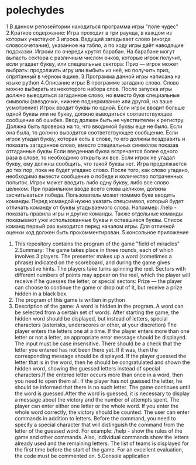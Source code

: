 # polechydes
1.В данном репозейтории находиться программа игры "поле чудес" 
2.Краткое содержание:
Игра проходит в три раунда, в каждом из которых участвуют 3 игрока. Ведущий загадывает слово (иногда словосочетание), указанное на табло, а по ходу игры даёт наводящие подсказки. Игроки по очереди крутят барабан. На барабане могут выпасть сектора с различным числом очков, которые игрок получит, если угадает букву, или специальные сектора:
Приз — игрок может выбрать: продолжить игру или выбыть из неё, но получить приз, спрятанный в чёрном ящике.
3.Программа данной игры написана на языке python 
4.Описание игры: 
В программе загадано слово. Слово можно выбирать из некоторого набора слов. После запуска игры должно выводиться загаданное слово, но вместо букв специальные символы (звездочки, нижнее подчеркивание или другой, на ваше усмотрение) Игрок вводит буквы по одной. Если игрок вводит больше одной буквы или не букву, должно выводиться соответствующее сообщение об ошибке. Ввод должен быть не чувствителен к регистру. Должна быть проверка на то, что вводимой буквы еще не было. Если она была, то должно выводится соответствующее сообщение. Если игрок угадал букву, которая есть в слове, то его должны поздравить и показать загаданное слово, вместо специальных символов показав отгаданные буквы.Если введенная буква встречается более одного раза в слове, то необходимо открыть их все. Если игрок не угадал букву, ему должны сообщить, что такой буквы нет. Игра продолжается до тех пор, пока не будет угадано слово. После того, как слово угадано, необходимо вывести сообщение о победе и количество потраченных попыток. Игрок может вводить либо одну букву, либо все слово целиком. При правильном вводе всего слова целиком, должна засчитываться победа. Пользователь может помимо букв вводить команды. Перед командой нужно указать спецсимвол, который будет отличать команду от буквы угадываемого слова. Например: /help - показать правила игры и другие команды. Также отдельные команды показывают уже использованные буквы и оставшиеся буквы. Список команд первый раз выводится перед началом игры. Для отличной оценки код должен быть прокомментирован. 
5.консольное приложение
1. This repository contains the program of the game "field of miracles" 
2.Summary:
The game takes place in three rounds, each of which involves 3 players. The presenter makes up a word (sometimes a phrase) indicated on the scoreboard, and during the game gives suggestive hints. The players take turns spinning the reel. Sectors with different numbers of points may appear on the reel, which the player will receive if he guesses the letter, or special sectors:
Prize — the player can choose to continue the game or drop out of it, but receive a prize hidden in a black box.
3. The program of this game is written in python 
4. Description of the game: 
A word is hidden in the program. A word can be selected from a certain set of words. After starting the game, the hidden word should be displayed, but instead of letters, special characters (asterisks, underscores or other, at your discretion) The player enters the letters one at a time. If the player enters more than one letter or not a letter, an appropriate error message should be displayed. The input must be case insensitive. There should be a check that the letter you entered has not been there yet. If it was, then the corresponding message should be displayed. If the player guessed the letter that is in the word, then he should be congratulated and shown the hidden word, showing the guessed letters instead of special characters.If the entered letter occurs more than once in a word, then you need to open them all. If the player has not guessed the letter, he should be informed that there is no such letter. The game continues until the word is guessed.After the word is guessed, it is necessary to display a message about the victory and the number of attempts spent. The player can enter either one letter or the whole word. If you enter the whole word correctly, the victory should be counted. The user can enter commands in addition to letters. Before the command, you need to specify a special character that will distinguish the command from the letter of the guessed word. For example: /help - show the rules of the game and other commands. Also, individual commands show the letters already used and the remaining letters. The list of teams is displayed for the first time before the start of the game. For an excellent evaluation, the code must be commented on. 
5.Console application
